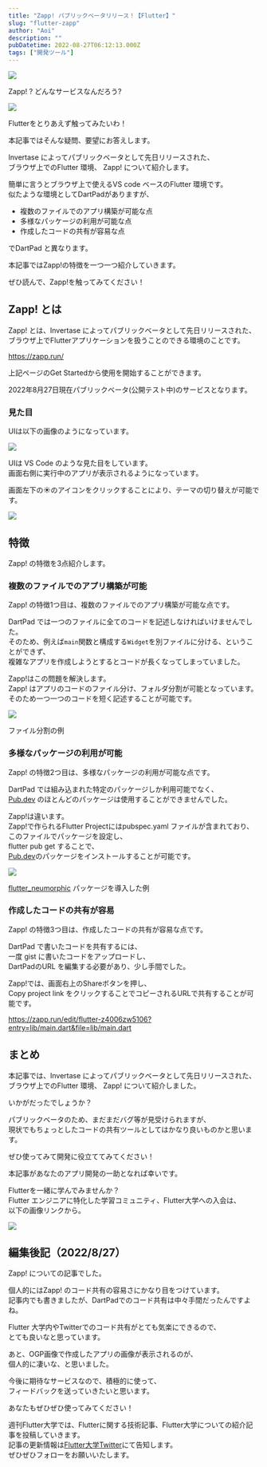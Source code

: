 ```yaml
---
title: "Zapp! パブリックベータリリース！【Flutter】"
slug: "flutter-zapp"
author: "Aoi"
description: ""
pubDatetime: 2022-08-27T06:12:13.000Z
tags: ["開発ツール"]
---
```


![](https://blog.flutteruniv.com/wp-content/themes/cocoon-master/images/ojisan.png)

Zapp! ? どんなサービスなんだろう?

![](https://blog.flutteruniv.com/wp-content/themes/cocoon-master/images/obasan.png)

Flutterをとりあえず触ってみたいわ！

本記事ではそんな疑問、要望にお答えします。

Invertase によってパブリックベータとして先日リリースされた、  
ブラウザ上でのFlutter 環境、 Zapp! について紹介します。

簡単に言うとブラウザ上で使えるVS code ベースのFlutter 環境です。  
似たような環境としてDartPadがありますが、

*   複数のファイルでのアプリ構築が可能な点
*   多様なパッケージの利用が可能な点
*   作成したコードの共有が容易な点

でDartPad と異なります。

本記事ではZapp!の特徴を一つ一つ紹介していきます。

ぜひ読んで、Zapp!を触ってみてください！

## Zapp! とは

Zapp! とは、Invertase によってパブリックベータとして先日リリースされた、  
ブラウザ上でFlutterアプリケーションを扱うことのできる環境のことです。

https://zapp.run/

上記ページのGet Startedから使用を開始することができます。

2022年8月27日現在パブリックベータ(公開テスト中)のサービスとなります。

### 見た目

UIは以下の画像のようになっています。

![](https://blog.flutteruniv.com/wp-content/uploads/2022/08/スクリーンショット-2022-08-27-13.49.03-1024x563.png)

UIは VS Code のような見た目をしています。  
画面右側に実行中のアプリが表示されるようになっています。

画面左下の☀︎のアイコンをクリックすることにより、テーマの切り替えが可能です。

![](https://blog.flutteruniv.com/wp-content/uploads/2022/08/スクリーンショット-2022-08-27-13.52.51-1024x561.png)

## 特徴

Zapp! の特徴を3点紹介します。

### 複数のファイルでのアプリ構築が可能

Zapp! の特徴1つ目は、複数のファイルでのアプリ構築が可能な点です。

DartPad では一つのファイルに全てのコードを記述しなければいけませんでした。  
そのため、例えば`main`関数と構成する`Widget`を別ファイルに分ける、ということができず、  
複雑なアプリを作成しようとするとコードが長くなってしまっていました。

Zapp!はこの問題を解決します。  
Zapp! はアプリのコードのファイル分け、フォルダ分割が可能となっています。  
そのため一つ一つのコードを短く記述することが可能です。

![](https://blog.flutteruniv.com/wp-content/uploads/2022/08/スクリーンショット-2022-08-27-14.00.58-1024x661.png)

ファイル分割の例

### 多様なパッケージの利用が可能

Zapp! の特徴2つ目は、多様なパッケージの利用が可能な点です。

DartPad では組み込まれた特定のパッケージしか利用可能でなく、  
[Pub.dev](https://pub.dev/) のほとんどのパッケージは使用することができませんでした。

Zapp!は違います。  
Zapp!で作られるFlutter Projectにはpubspec.yaml ファイルが含まれており、  
このファイルでパッケージを設定し、  
flutter pub get することで、  
[Pub.dev](https://pub.dev/)のパッケージをインストールすることが可能です。

![](https://blog.flutteruniv.com/wp-content/uploads/2022/08/スクリーンショット-2022-08-27-14.25.34-1024x558.png)

[flutter\_neumorphic](https://pub.dev/packages/flutter_neumorphic/) パッケージを導入した例

### 作成したコードの共有が容易

Zapp! の特徴3つ目は、作成したコードの共有が容易な点です。

DartPad で書いたコードを共有するには、  
一度 gist に書いたコードをアップロードし、  
DartPadのURL を編集する必要があり、少し手間でした。

Zapp!では、画面右上のShareボタンを押し、  
Copy project link をクリックすることでコピーされるURLで共有することが可能です。

https://zapp.run/edit/flutter-z4006zw5106?entry=lib/main.dart&file=lib/main.dart

## まとめ

本記事では、Invertase によってパブリックベータとして先日リリースされた、  
ブラウザ上でのFlutter 環境、 Zapp! について紹介しました。

いかがだったでしょうか？

パブリックベータのため、まだまだバグ等が見受けられますが、  
現状でもちょっとしたコードの共有ツールとしてはかなり良いものかと思います。

ぜひ使ってみて開発に役立ててみてください！

本記事があなたのアプリ開発の一助となれば幸いです。

Flutterを一緒に学んでみませんか？  
Flutter エンジニアに特化した学習コミュニティ、Flutter大学への入会は、  
以下の画像リンクから。

[![](https://blog.flutteruniv.com/wp-content/uploads/2022/07/Flutter大学バナー.png)](//flutteruniv.com)

## 編集後記（2022/8/27）

Zapp! についての記事でした。

個人的にはZapp! のコード共有の容易さにかなり目をつけています。  
記事内でも書きましたが、DartPadでのコード共有は中々手間だったんですよね。

Flutter 大学内やTwitterでのコード共有がとても気楽にできるので、  
とても良いなと思っています。

あと、OGP画像で作成したアプリの画像が表示されるのが、  
個人的に凄いな、と思いました。

今後に期待なサービスなので、積極的に使って、  
フィードバックを送っていきたいと思います。

あなたもぜひぜひ使ってみてください！

週刊Flutter大学では、Flutterに関する技術記事、Flutter大学についての紹介記事を投稿していきます。  
記事の更新情報は[Flutter大学Twitter](https://twitter.com/FlutterUniv)にて告知します。  
ぜひぜひフォローをお願いいたします。